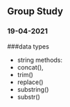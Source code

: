 ## Group Study

### 19-04-2021
###data types
* string methods:
* concat(),
* trim()
* replace()
* substring()
* substr()